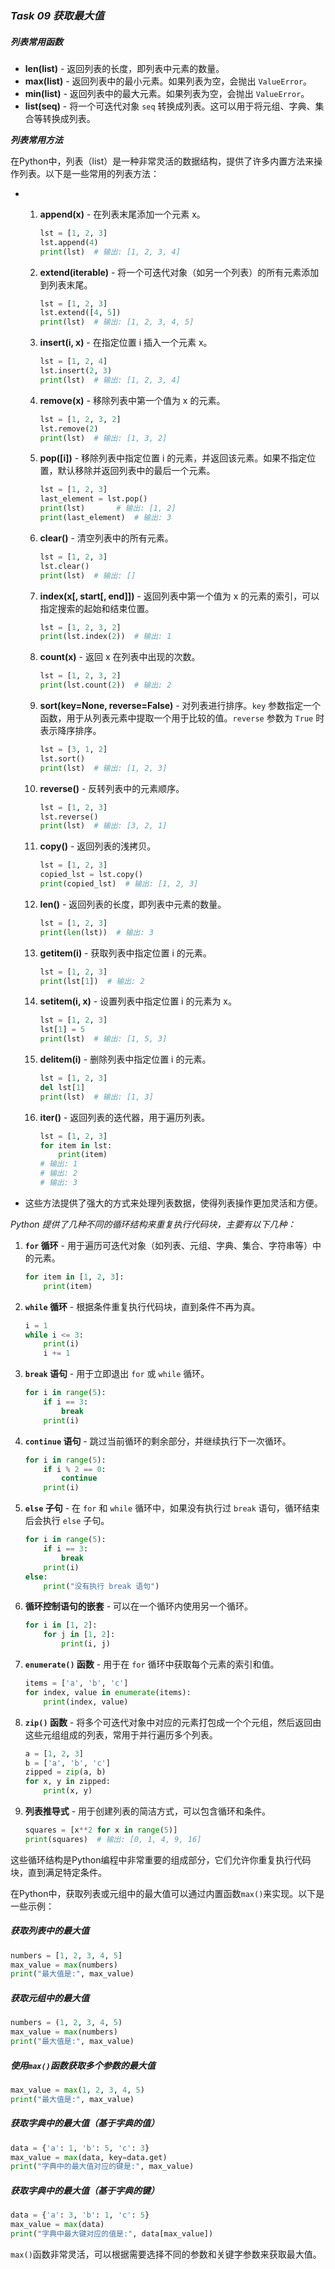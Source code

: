 ### *Task 09 获取最大值*

##### *列表常用函数*

- **len(list)** - 返回列表的长度，即列表中元素的数量。
- **max(list)** - 返回列表中的最小元素。如果列表为空，会抛出 `ValueError`。
- **min(list)** - 返回列表中的最大元素。如果列表为空，会抛出 `ValueError`。
- **list(seq)** - 将一个可迭代对象 `seq` 转换成列表。这可以用于将元组、字典、集合等转换成列表。

***列表常用方法***

在Python中，列表（list）是一种非常灵活的数据结构，提供了许多内置方法来操作列表。以下是一些常用的列表方法：

- 1. **append(x)** - 在列表末尾添加一个元素 x。
     
     ```python
     lst = [1, 2, 3]
     lst.append(4)
     print(lst)  # 输出: [1, 2, 3, 4]
     ```
     
  2. **extend(iterable)** - 将一个可迭代对象（如另一个列表）的所有元素添加到列表末尾。
     ```python
     lst = [1, 2, 3]
     lst.extend([4, 5])
     print(lst)  # 输出: [1, 2, 3, 4, 5]
     ```

  3. **insert(i, x)** - 在指定位置 i 插入一个元素 x。
     
     ```python
     lst = [1, 2, 4]
     lst.insert(2, 3)
     print(lst)  # 输出: [1, 2, 3, 4]
     ```
     
  4. **remove(x)** - 移除列表中第一个值为 x 的元素。
     ```python
     lst = [1, 2, 3, 2]
     lst.remove(2)
     print(lst)  # 输出: [1, 3, 2]
     ```

  5. **pop([i])** - 移除列表中指定位置 i 的元素，并返回该元素。如果不指定位置，默认移除并返回列表中的最后一个元素。
     ```python
     lst = [1, 2, 3]
     last_element = lst.pop()
     print(lst)       # 输出: [1, 2]
     print(last_element)  # 输出: 3
     ```

  6. **clear()** - 清空列表中的所有元素。
     ```python
     lst = [1, 2, 3]
     lst.clear()
     print(lst)  # 输出: []
     ```

  7. **index(x[, start[, end]])** - 返回列表中第一个值为 x 的元素的索引，可以指定搜索的起始和结束位置。
     ```python
     lst = [1, 2, 3, 2]
     print(lst.index(2))  # 输出: 1
     ```

  8. **count(x)** - 返回 x 在列表中出现的次数。
     ```python
     lst = [1, 2, 3, 2]
     print(lst.count(2))  # 输出: 2
     ```

  9. **sort(key=None, reverse=False)** - 对列表进行排序。`key` 参数指定一个函数，用于从列表元素中提取一个用于比较的值。`reverse` 参数为 `True` 时表示降序排序。
     ```python
     lst = [3, 1, 2]
     lst.sort()
     print(lst)  # 输出: [1, 2, 3]
     ```

  10. **reverse()** - 反转列表中的元素顺序。
      ```python
      lst = [1, 2, 3]
      lst.reverse()
      print(lst)  # 输出: [3, 2, 1]
      ```

  11. **copy()** - 返回列表的浅拷贝。
      ```python
      lst = [1, 2, 3]
      copied_lst = lst.copy()
      print(copied_lst)  # 输出: [1, 2, 3]
      ```

  12. **__len__()** - 返回列表的长度，即列表中元素的数量。
      ```python
      lst = [1, 2, 3]
      print(len(lst))  # 输出: 3
      ```

  13. **__getitem__(i)** - 获取列表中指定位置 i 的元素。
      ```python
      lst = [1, 2, 3]
      print(lst[1])  # 输出: 2
      ```

  14. **__setitem__(i, x)** - 设置列表中指定位置 i 的元素为 x。
      ```python
      lst = [1, 2, 3]
      lst[1] = 5
      print(lst)  # 输出: [1, 5, 3]
      ```

  15. **__delitem__(i)** - 删除列表中指定位置 i 的元素。
      ```python
      lst = [1, 2, 3]
      del lst[1]
      print(lst)  # 输出: [1, 3]
      ```

  16. **__iter__()** - 返回列表的迭代器，用于遍历列表。
      ```python
      lst = [1, 2, 3]
      for item in lst:
          print(item)
      # 输出: 1
      # 输出: 2
      # 输出: 3
      ```

- 这些方法提供了强大的方式来处理列表数据，使得列表操作更加灵活和方便。



*Python 提供了几种不同的循环结构来重复执行代码块，主要有以下几种：*

1. **`for` 循环** - 用于遍历可迭代对象（如列表、元组、字典、集合、字符串等）中的元素。
   ```python
   for item in [1, 2, 3]:
       print(item)
   ```

2. **`while` 循环** - 根据条件重复执行代码块，直到条件不再为真。
   ```python
   i = 1
   while i <= 3:
       print(i)
       i += 1
   ```

3. **`break` 语句** - 用于立即退出 `for` 或 `while` 循环。
   ```python
   for i in range(5):
       if i == 3:
           break
       print(i)
   ```

4. **`continue` 语句** - 跳过当前循环的剩余部分，并继续执行下一次循环。
   ```python
   for i in range(5):
       if i % 2 == 0:
           continue
       print(i)
   ```

5. **`else` 子句** - 在 `for` 和 `while` 循环中，如果没有执行过 `break` 语句，循环结束后会执行 `else` 子句。
   ```python
   for i in range(5):
       if i == 3:
           break
       print(i)
   else:
       print("没有执行 break 语句")
   ```

6. **循环控制语句的嵌套** - 可以在一个循环内使用另一个循环。
   ```python
   for i in [1, 2]:
       for j in [1, 2]:
           print(i, j)
   ```

7. **`enumerate()` 函数** - 用于在 `for` 循环中获取每个元素的索引和值。
   ```python
   items = ['a', 'b', 'c']
   for index, value in enumerate(items):
       print(index, value)
   ```

8. **`zip()` 函数** - 将多个可迭代对象中对应的元素打包成一个个元组，然后返回由这些元组组成的列表，常用于并行遍历多个列表。
   ```python
   a = [1, 2, 3]
   b = ['a', 'b', 'c']
   zipped = zip(a, b)
   for x, y in zipped:
       print(x, y)
   ```

9. **列表推导式** - 用于创建列表的简洁方式，可以包含循环和条件。
   ```python
   squares = [x**2 for x in range(5)]
   print(squares)  # 输出: [0, 1, 4, 9, 16]
   ```

这些循环结构是Python编程中非常重要的组成部分，它们允许你重复执行代码块，直到满足特定条件。



在Python中，获取列表或元组中的最大值可以通过内置函数`max()`来实现。以下是一些示例：

##### *获取列表中的最大值*

```python
numbers = [1, 2, 3, 4, 5]
max_value = max(numbers)
print("最大值是:", max_value)
```

##### *获取元组中的最大值*

```python
numbers = (1, 2, 3, 4, 5)
max_value = max(numbers)
print("最大值是:", max_value)
```

##### *使用`max()`函数获取多个参数的最大值*

```python
max_value = max(1, 2, 3, 4, 5)
print("最大值是:", max_value)
```

##### *获取字典中的最大值（基于字典的值）*

```python
data = {'a': 1, 'b': 5, 'c': 3}
max_value = max(data, key=data.get)
print("字典中的最大值对应的键是:", max_value)
```

##### *获取字典中的最大值（基于字典的键）*

```python
data = {'a': 3, 'b': 1, 'c': 5}
max_value = max(data)
print("字典中最大键对应的值是:", data[max_value])
```

`max()`函数非常灵活，可以根据需要选择不同的参数和关键字参数来获取最大值。